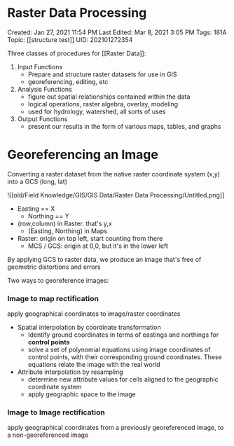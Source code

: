 # Raster Data Processing

Created: Jan 27, 2021 11:54 PM
Last Edited: Mar 8, 2021 3:05 PM
Tags: 181A
Topic: [[structure test]]
UID: 202101272354

Three classes of procedures for [[Raster Data]]:

1. Input Functions
    - Prepare and structure raster datasets for use in GIS
    - georeferencing, editing, etc
2. Analysis Functions
    - figure out spatial relationships contained within the data
    - logical operations, raster algebra, overlay, modeling
    - used for hydrology, watershed, all sorts of uses
3. Output Functions
    - present our results in the form of various maps, tables, and graphs

# Georeferencing an Image

Converting a raster dataset from the native raster coordinate system (x,y) into a GCS (long, lat)

![[old/Field Knowledge/GIS/GIS Data/Raster Data Processing/Untitled.png]]

- Easting == X
    - Northing == Y
- (row,column) in Raster. that's y,x
    - (Easting, Northing) in Maps
- Raster: origin on top left, start counting from there
    - MCS / GCS: origin at 0,0, but it's in the lower left

By applying GCS to raster data, we produce an image that's free of geometric distortions and errors

Two ways to georeference images:

### Image to map rectification

apply geographical coordinates to image/raster coordinates

- Spatial interpolation by coordinate transformation
    - Identify ground coordinates in terms of eastings and northings for **control points**
    - solve a set of polynomial equations using image coordinates of control points, with their corresponding ground coordinates. These equations relate the image with the real world
- Attribute interpolation by resampling
    - determine new attribute values for cells aligned to the geographic coordinate system
    - apply geographic space to the image

### Image to Image rectification

apply geographical coordinates from a previously georeferenced image, to a non-georeferenced image